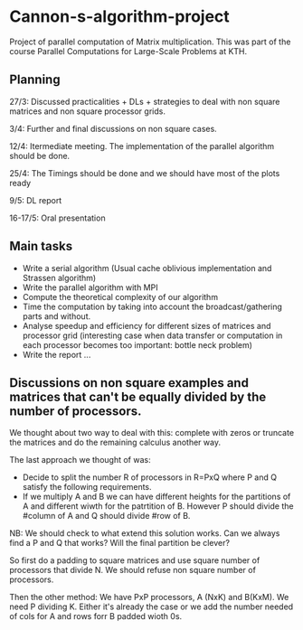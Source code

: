 # Cannon-s-algorithm-project
Project of parallel computation of Matrix multiplication. This was part of the course Parallel Computations for Large-Scale Problems at KTH.

## Planning

27/3: Discussed practicalities + DLs + strategies to deal with non square matrices and non square processor grids.

3/4: Further and final discussions on non square cases.

12/4: Itermediate meeting. The implementation of the parallel algorithm should be done.

25/4: The Timings should be done and we should have most of the plots ready

9/5: DL report

16-17/5: Oral presentation

## Main tasks

* Write a serial algorithm (Usual cache oblivious implementation and Strassen algorithm)
* Write the parallel algorithm with MPI
* Compute the theoretical complexity of our algorithm
* Time the computation by taking into account the broadcast/gathering parts and without.
* Analyse speedup and efficiency for different sizes of matrices and processor grid (interesting case when data transfer or computation in each processor becomes too important: bottle neck problem)
* Write the report ...

## Discussions on non square examples and matrices that can't be equally divided by the number of processors.

We thought about two way to deal with this: complete with zeros or truncate the matrices and do the remaining calculus another way.

The last approach we thought of was:
* Decide to split the number R of processors in R=PxQ where P and Q satisfy the following requirements.
* If we multiply A and B we can have different heights for the partitions of A and different wiwth for the patrtition of B. However P should divide the #column of A and Q should divide #row of B.

NB: We should check to what extend this solution works. Can we always find a P and Q that works? Will the final partition be clever?

So first do a padding to square matrices and use square number of processors that divide N. We should refuse non square number of processors.

Then the other method: We have PxP processors, A (NxK) and B(KxM). We need P dividing K. Either it's already the case or we add the number needed of cols for A and rows forr B padded wioth 0s.




